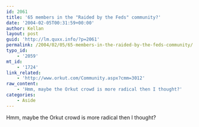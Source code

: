 ```yaml
---
id: 2061
title: '65 members in the "Raided by the Feds" community?'
date: '2004-02-05T00:31:59+00:00'
author: Kellan
layout: post
guid: 'http://lm.quxx.info/?p=2061'
permalink: /2004/02/05/65-members-in-the-raided-by-the-feds-community/
typo_id:
    - '2059'
mt_id:
    - '1724'
link_related:
    - 'http://www.orkut.com/Community.aspx?cmm=3012'
raw_content:
    - 'Hmm, maybe the Orkut crowd is more radical then I thought?'
categories:
    - Aside
---
```


Hmm, maybe the Orkut crowd is more radical then I thought?